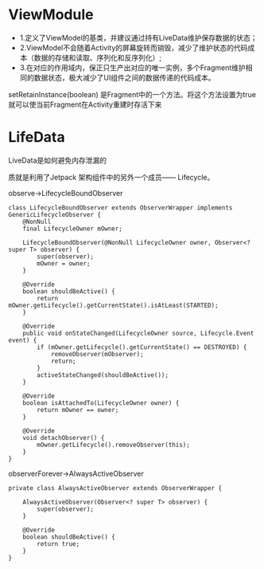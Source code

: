 # ViewModule
* 1.定义了ViewModel的基类，并建议通过持有LiveData维护保存数据的状态；
* 2.ViewModel不会随着Activity的屏幕旋转而销毁，减少了维护状态的代码成本（数据的存储和读取、序列化和反序列化）;
* 3.在对应的作用域内，保正只生产出对应的唯一实例，多个Fragment维护相同的数据状态，极大减少了UI组件之间的数据传递的代码成本。

setRetainInstance(boolean) 是Fragment中的一个方法。将这个方法设置为true就可以使当前Fragment在Activity重建时存活下来

# LifeData
LiveData是如何避免内存泄漏的

质就是利用了Jetpack 架构组件中的另外一个成员—— Lifecycle。

observe->LifecycleBoundObserver

	class LifecycleBoundObserver extends ObserverWrapper implements GenericLifecycleObserver {
        @NonNull
        final LifecycleOwner mOwner;

        LifecycleBoundObserver(@NonNull LifecycleOwner owner, Observer<? super T> observer) {
            super(observer);
            mOwner = owner;
        }

        @Override
        boolean shouldBeActive() {
            return mOwner.getLifecycle().getCurrentState().isAtLeast(STARTED);
        }

        @Override
        public void onStateChanged(LifecycleOwner source, Lifecycle.Event event) {
            if (mOwner.getLifecycle().getCurrentState() == DESTROYED) {
                removeObserver(mObserver);
                return;
            }
            activeStateChanged(shouldBeActive());
        }

        @Override
        boolean isAttachedTo(LifecycleOwner owner) {
            return mOwner == owner;
        }

        @Override
        void detachObserver() {
            mOwner.getLifecycle().removeObserver(this);
        }
    }

observerForever->AlwaysActiveObserver

	private class AlwaysActiveObserver extends ObserverWrapper {

        AlwaysActiveObserver(Observer<? super T> observer) {
            super(observer);
        }

        @Override
        boolean shouldBeActive() {
            return true;
        }
    }